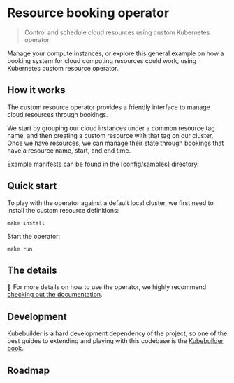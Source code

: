 # Resource booking operator
> Control and schedule cloud resources using custom Kubernetes operator

Manage your compute instances, or explore this general example on how a booking system for cloud computing resources could work, using Kubernetes custom resource operator.

## How it works
The custom resource operator provides a friendly interface to manage cloud resources through bookings.

We start by grouping our cloud instances under a common resource tag name, and then creating a custom resource with that tag on our cluster. Once we have resources, we can manage their state through bookings that have a resource name, start, and end time.

Example manifests can be found in the [config/samples] directory.

## Quick start

To play with the operator against a default local cluster, we first need to install the custom resource definitions:

```
make install
```

Start the operator:
```
make run
```
## The details

📘 For more details on how to use the operator, we highly recommend [checking out the documentation](https://github.com/kotaicode/resource-booking-operator/edit/readme-to-docs/TODO.md).

## Development
Kubebuilder is a hard development dependency of the project, so one of the best guides to extending and playing with this codebase is the [Kubebuilder book](https://book.kubebuilder.io/).

## Roadmap
